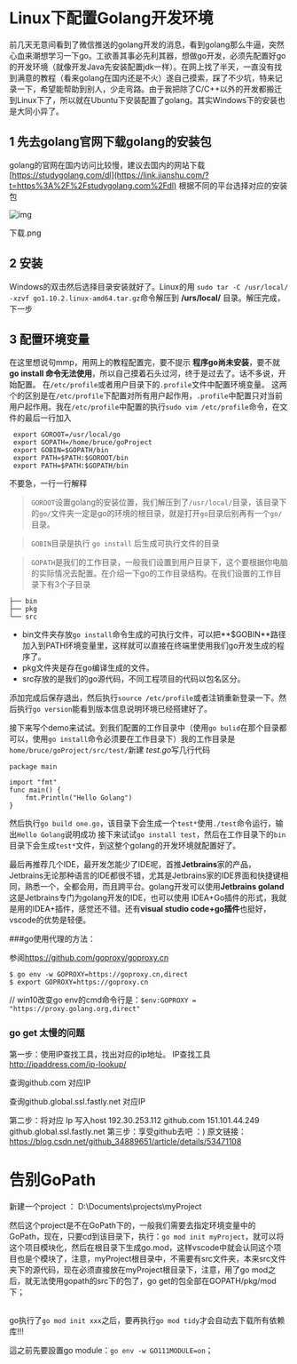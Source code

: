 # Linux下配置Golang开发环境

前几天无意间看到了微信推送的golang开发的消息，看到golang那么牛逼，突然心血来潮想学习一下go。工欲善其事必先利其器，想做go开发，必须先配置好go的开发环境（就像开发Java先安装配置jdk一样）。在网上找了半天，一直没有找到满意的教程（看来golang在国内还是不火）遂自己摸索，踩了不少坑，特来记录一下，希望能帮助到别人，少走弯路。由于我把除了C/C++以外的开发都搬迁到Linux下了，所以就在Ubuntu下安装配置了golang。其实Windows下的安装也是大同小异了。

## 1 先去golang官网下载golang的安装包

golang的官网在国内访问比较慢，建议去国内的网站下载[https://studygolang.com/dl](https://link.jianshu.com/?t=https%3A%2F%2Fstudygolang.com%2Fdl) 根据不同的平台选择对应的安装包

![img](https://upload-images.jianshu.io/upload_images/3622259-b10f761296d84e38.png?imageMogr2/auto-orient/strip|imageView2/2/w/1200/format/webp)

下载.png

 

## 2 安装

Windows的双击然后选择目录安装就好了。Linux的用 `sudo tar -C /usr/local/ -xzvf go1.10.2.linux-amd64.tar.gz`命令解压到 **/urs/local/** 目录。解压完成，下一步

## 3 配置环境变量

在这里想说句mmp，用网上的教程配置完，要不提示 **程序go尚未安装**，要不就 **go install 命令无法使用**，所以自己摸着石头过河，终于是过去了。话不多说，开始配置。
在`/etc/profile`或者用户目录下的`.profile`文件中配置环境变量。
这两个的区别是在`/etc/profile`下配置对所有用户起作用，`.profile`中配置只对当前用户起作用。我在`/etc/profile`中配置的执行`sudo vim /etc/profile`命令，在文件的最后一行加入

```
 export GOROOT=/usr/local/go
 export GOPATH=/home/bruce/goProject 
 export GOBIN=$GOPATH/bin
 export PATH=$PATH:$GOROOT/bin
 export PATH=$PATH:$GOPATH/bin
```

不要急，一行一行解释

> `GOROOT`设置golang的安装位置，我们解压到了`/usr/local/`目录，该目录下的`go/`文件夹一定是go的环境的根目录，就是打开`go`目录后别再有一个`go/`目录。

> `GOBIN`目录是执行 `go install` 后生成可执行文件的目录

> `GOPATH`是我们的工作目录，一般我们设置到用户目录下，这个要根据你电脑的实际情况去配置。在介绍一下go的工作目录结构。在我们设置的工作目录下有3个子目录

```
├── bin
├── pkg
└── src
```

- bin文件夹存放`go install`命令生成的可执行文件，可以把**$GOBIN**路径加入到PATH环境变量里，这样就可以直接在终端里使用我们go开发生成的程序了。
- pkg文件夹是存在go编译生成的文件。
- src存放的是我们的go源代码，不同工程项目的代码以包名区分。

添加完成后保存退出，然后执行`source /etc/profile`或者注销重新登录一下。然后执行`go version`能看到版本信息说明环境已经搭建好了。

接下来写个demo来试试。到我们配置的工作目录中（使用`go bulid`在那个目录都可以，使用`go install`命令必须要在工作目录下）我的工作目录是`home/bruce/goProject/src/test/`新建 *test.go*写几行代码

```
package main

import "fmt"
func main() {
    fmt.Println("Hello Golang")
}
```

然后执行`go build one.go`，该目录下会生成一个`test*`使用`./test`命令运行，输出`Hello Golang`说明成功
接下来试试`go install test`，然后在工作目录下的`bin`目录下会生成`test*`文件，到这整个golang的开发环境就配置好了。

最后再推荐几个IDE，最开发怎能少了IDE呢，首推**Jetbrains**家的产品，Jetbrains无论那种语言的IDE都很不错，尤其是Jetbrains家的IDE界面和快捷键相同，熟悉一个，全都会用，而且跨平台。golang开发可以使用**Jetbrains goland**这是Jetbrains专门为golang开发的IDE，也可以使用 IDEA+Go插件的形式，我就是用的IDEA+插件，感觉还不错。还有**visual studio code+go插件**也挺好，vscode的优势是轻便。



###go使用代理的方法：

参阅<https://github.com/goproxy/goproxy.cn>

```shell
$ go env -w GOPROXY=https://goproxy.cn,direct
$ export GOPROXY=https://goproxy.cn
```

// win10改变go env的cmd命令行是：`$env:GOPROXY = "https://proxy.golang.org,direct"`



### go get 太慢的问题

第一步：使用IP查找工具，找出对应的ip地址。
IP查找工具 <http://ipaddress.com/ip-lookup/>

查询github.com 对应IP


查询github.global.ssl.fastly.net 对应IP 



第二步：将对应 Ip 写入host
192.30.253.112 github.com
151.101.44.249 github.global.ssl.fastly.net
第三步：享受github去吧 ：)
原文链接：https://blog.csdn.net/github_34889651/article/details/53471108



# 告别GoPath

新建一个project ： D:\Documents\projects\myProject

然后这个project是不在GoPath下的，一般我们需要去指定环境变量中的GoPath，现在，只要cd到该目录下，执行：`go mod init myProject`，就可以将这个项目模块化，然后在根目录下生成go.mod，这样vscode中就会认同这个项目也是个模块了，注意，myProject根目录中，不需要有src文件夹，本来src文件夹下的源代码，现在必须直接放在myProject根目录下，注意，用了go mod之后，就无法使用gopath的src下的包了，go get的包全部在GOPATH/pkg/mod下；<br><br>

go执行了`go mod init xxx`之后，要再执行`go mod tidy`才会自动去下载所有依赖库!!!

這之前先要設置go module：`go env -w GO111MODULE=on`；



